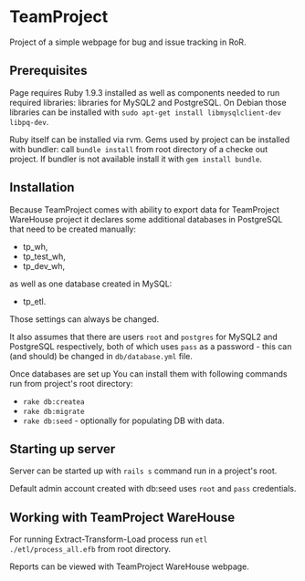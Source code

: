 TeamProject
====

Project of a simple webpage for bug and issue tracking in RoR.

Prerequisites
----

Page requires Ruby 1.9.3 installed as well as components needed to run required libraries:
libraries for MySQL2 and PostgreSQL. On Debian those libraries can be installed with
`sudo apt-get install libmysqlclient-dev libpq-dev`.

Ruby itself can be installed via rvm. Gems used by project can be installed with bundler:
call `bundle install` from root directory of a checke out project. If bundler is not available
install it with `gem install bundle`.

Installation
----

Because TeamProject comes with ability to export data for TeamProject WareHouse project it
declares some additional databases in PostgreSQL that need to be created manually:

 * tp_wh,
 * tp_test_wh,
 * tp_dev_wh,

as well as one database created in MySQL: 

 * tp_etl.

Those settings can always be changed.

It also assumes that there are users `root` and `postgres` for MySQL2 and PostgreSQL respectively,
both of which uses `pass` as a password - this can (and should) be changed in `db/database.yml` file.

Once databases are set up You can install them with following commands run from project's root directory:

 * `rake db:createa`
 * `rake db:migrate`
 * `rake db:seed` - optionally for populating DB with data.
 
Starting up server
----

Server can be started up with `rails s` command run in a project's root.

Default admin account created with db:seed uses `root` and `pass` credentials.

Working with TeamProject WareHouse
----

For running Extract-Transform-Load process run `etl ./etl/process_all.efb` from root directory.

Reports can be viewed with TeamProject WareHouse webpage.

